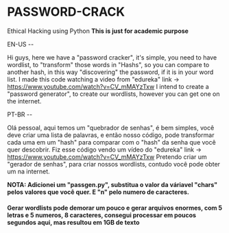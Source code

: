 # PASSWORD-CRACK

Ethical Hacking using Python
<strong>This is just for academic purpose</strong>

EN-US --

Hi guys, here we have a "password cracker", it's simple, you need to have wordlist, to "transform" those words in "Hashs", 
so you can compare to another hash, in this way "discovering" the password, if it is in your word list.
I made this code watching a video from "edureka" link → https://www.youtube.com/watch?v=CV_mMAYzTxw
I intend to create a "password generator", to create our wordlists, however you can get one on the internet.

PT-BR --

Olá pessoal, aqui temos um "quebrador de senhas", é bem simples, você deve criar uma lista de palavras, e então nosso código,
pode transformar cada uma em um "hash" para comparar com o "hash" da senha que você quer descobrir.
Fiz esse código vendo um vídeo do "edureka" link → https://www.youtube.com/watch?v=CV_mMAYzTxw
Pretendo criar um "gerador de senhas", para criar nossos wordlists, contudo você pode obter um na internet.

<strong>NOTA: Adicionei um "passgen.py", substitua o valor da váriavel "chars" pelos valores que você quer. E "n" pelo numero de caracteres.</strong> 
<h4>Gerar wordlists pode demorar um pouco e gerar arquivos enormes, com 5 letras e 5 numeros, 8 caracteres, consegui processar em poucos segundos aqui, mas resultou em 1GB de texto</h4>
